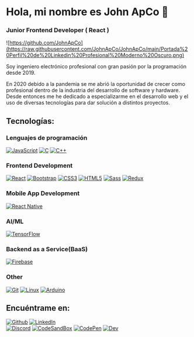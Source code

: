 # Hola, mi nombre es John ApCo 👋

### Junior Frontend Developer ( React )

![https://github.com/JohnApCo](https://raw.githubusercontent.com/JohnApCo/JohnApCo/main/Portada%20Perfil%20de%20Linkedin%20Profesional%20Moderno%20Oscuro.png)

Soy ingeniero electrónico profesional con gran pasión por la programación desde 2019.

En 2020 debido a la pandemia se me abrió la oportunidad de crecer como profesional dentro de la industria del desarrollo de software y hardware.
Desde entonces me he dedicado a especializarme en el desarrollo web y el uso de diversas tecnologías para dar solución a distintos proyectos.

## Tecnologías:

### Lenguajes de programación

[![JavaScript](https://img.shields.io/badge/JavaScript-F7DF1E?style=for-the-badge&logo=javascript&logoColor=white&labelColor=101010)]()
[![C](https://img.shields.io/badge/C-00599C?style=for-the-badge&logo=C&logoColor=white&labelColor=101010)]()
[![C++](https://img.shields.io/badge/C++-00599C?style=for-the-badge&logo=cplusplus&logoColor=white&labelColor=101010)]()

### Frontend Development

[![React](https://img.shields.io/badge/REACT-61DBFB?style=for-the-badge&logo=react&logoColor=white&labelColor=101010)]()
[![Bootstrap](https://img.shields.io/badge/Bootstrap-7952B3?style=for-the-badge&logo=Bootstrap&logoColor=white&labelColor=101010)]()
[![CSS3](https://img.shields.io/badge/css3-1572B6?style=for-the-badge&logo=CSS3&logoColor=white&labelColor=101010)]()
[![HTML5](https://img.shields.io/badge/html-E34F26?style=for-the-badge&logo=HTML5&logoColor=white&labelColor=101010)]()
[![Sass](https://img.shields.io/badge/sass-CC6699?style=for-the-badge&logo=Sass&logoColor=white&labelColor=101010)]()
[![Redux](https://img.shields.io/badge/redux-764ABC?style=for-the-badge&logo=Redux&logoColor=white&labelColor=101010)]()

### Mobile App Development

[![React Native](https://img.shields.io/badge/REACT_NATIVE-61DBFB?style=for-the-badge&logo=react&logoColor=white&labelColor=101010)]()

### AI/ML

[![TensorFlow](https://img.shields.io/badge/tensorflow-FF6F00?style=for-the-badge&logo=TensorFlow&logoColor=white&labelColor=101010)]()

### Backend as a Service(BaaS)

[![Firebase](https://img.shields.io/badge/firebase-FFCA28?style=for-the-badge&logo=Firebase&logoColor=white&labelColor=101010)]()

### Other

[![Git](https://img.shields.io/badge/git-F05032?style=for-the-badge&logo=Git&logoColor=white&labelColor=101010)]()
[![Linux](https://img.shields.io/badge/Linux-FCC624?style=for-the-badge&logo=Linux&logoColor=white&labelColor=101010)]()
[![Arduino](https://img.shields.io/badge/Arduino-00979D?style=for-the-badge&logo=Arduino&logoColor=white&labelColor=101010)]()

## Encuéntrame en:

[![Github](https://img.shields.io/badge/Github-JohnApCo-181717?style=for-the-badge&logo=Github&logoColor=white&labelColor=101010)](https://github.com/JohnApCo)
[![LinkedIn](https://img.shields.io/badge/LinkedIn-JohnApCo-0077B5?style=for-the-badge&logo=linkedin&logoColor=white&labelColor=101010)](https://www.linkedin.com/in/johnapco/)</br>
[![Discord](https://img.shields.io/badge/Discord-johnapco-5865F2?style=for-the-badge&logo=discord&logoColor=white&labelColor=101010)](https://mouredev.com/discord)
[![CodeSandBox](https://img.shields.io/badge/Codesandbox-JohnApCo-151515?style=for-the-badge&logo=Codesandbox&logoColor=white&labelColor=101010)](https://codesandbox.io/u/JohnApCo)
[![CodePen](https://img.shields.io/badge/Codepen-@johnapco-000000?style=for-the-badge&logo=Codepen&logoColor=white&labelColor=101010)](https://codepen.io/JohnApCo)
[![Dev](https://img.shields.io/badge/Dev-JohnApCo-0A0A0A?style=for-the-badge&logo=DevDotTo&logoColor=white&labelColor=101010)](https://dev.to/johnapco)
